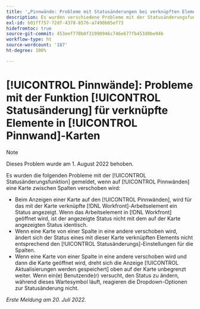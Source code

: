 ```yaml
---
title: '„Pinnwände: Probleme mit Statusänderungen bei verknüpften Elementen in Pinnwand-Karten“'
description: Es wurden verschiedene Probleme mit der Statusänderungsfunktion gemeldet, wenn auf Pinnwänden eine Karte zwischen Spalten verschoben wird.
exl-id: b01ff757-72df-4378-8576-a7490b05ef73
hidefromtoc: true
source-git-commit: 453eef770b0f31990946c746e677fb453d0be94b
workflow-type: ht
source-wordcount: '187'
ht-degree: 100%

---
```


# [!UICONTROL Pinnwände]: Probleme mit der Funktion [!UICONTROL Statusänderung] für verknüpfte Elemente in [!UICONTROL Pinnwand]-Karten

>[!NOTE]
>
>Dieses Problem wurde am 1. August 2022 behoben.

Es wurden die folgenden Probleme mit der [!UICONTROL Statusänderungsfunktion] gemeldet, wenn auf [!UICONTROL Pinnwänden] eine Karte zwischen Spalten verschoben wird:

* Beim Anzeigen einer Karte auf den [!UICONTROL Pinnwänden], wird für das mit der Karte verknüpfte [!DNL Workfront]-Arbeitselement ein Status angezeigt. Wenn das Arbeitselement in [!DNL Workfront] geöffnet wird, ist der angezeigte Status nicht mit dem auf der Karte angezeigten Status identisch.
* Wenn eine Karte von einer Spalte in eine andere verschoben wird, ändert sich der Status eines mit dieser Karte verknüpften Elements nicht entsprechend den [!UICONTROL Statusänderungs]-Einstellungen für die Spalten.
* Wenn eine Karte von einer Spalte in eine andere verschoben wird und dann die Karte geöffnet wird, dreht sich die Anzeige [!UICONTROL Aktualisierungen werden gespeichert] oben auf der Karte unbegrenzt weiter. Wenn ein(e) Benutzende(r) versucht, den Status zu ändern, während dieses Wartesymbol läuft, reagieren die Dropdown-Optionen zur Statusänderung nicht.

_Erste Meldung am 20. Juli 2022._
